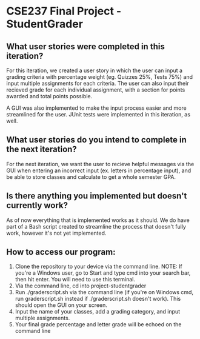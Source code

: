 <h1> CSE237 Final Project - StudentGrader </h1>


<h2> What user stories were completed in this iteration? </h2>
<p> For this iteration, we created a user story in which the user can input a grading criteria with percentage weight (eg. Quizzes 25%, Tests 75%) and input multiple assignments for each criteria. The user can also input their recieved grade for each individual assignment, with a section for points awarded and total points possible. </p>

<p> A GUI was also implemented to make the input process easier and more streamlined for the user. JUnit tests were implemented in this iteration, as well. </p>

<h2> What user stories do you intend to complete in the next iteration? </h2>
<p> For the next iteration, we want the user to recieve helpful messages via the GUI when entering an incorrect input (ex. letters in percentage input), and be able to store classes and calculate to get a whole semester GPA. </p>

<h2> Is there anything you implemented but doesn't currently work?</h2>
<p> As of now everything that is implemented works as it should. We do have part of a Bash script created to streamline the process that doesn't fully work, however it's not yet implemented. </p>

<h2> How to access our program:</h2>
<ol>
   <li> Clone the repository to your device via the command line. NOTE: If you're a Windows user, go to Start and type cmd into your search bar, then hit enter.  You will need to use this terminal.</li>
   <li>Via the command line, cd into project-studentgrader</li>
   <li>Run ./graderscript.sh via the command line (if you're on Windows cmd, run graderscript.sh instead if ./graderscript.sh doesn't work). This should open the GUI on your screen.</li>
   <li>Input the name of your classes, add a grading category, and input multiple assignments.</li>
   <li>Your final grade percentage and letter grade will be echoed on the command line</li>
   
   
